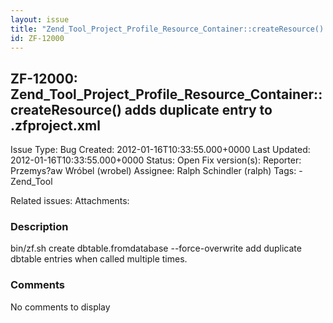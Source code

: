 ```yaml
---
layout: issue
title: "Zend_Tool_Project_Profile_Resource_Container::createResource() adds duplicate entry to .zfproject.xml"
id: ZF-12000
---
```


ZF-12000: Zend\_Tool\_Project\_Profile\_Resource\_Container::createResource() adds duplicate entry to .zfproject.xml
--------------------------------------------------------------------------------------------------------------------

 Issue Type: Bug Created: 2012-01-16T10:33:55.000+0000 Last Updated: 2012-01-16T10:33:55.000+0000 Status: Open Fix version(s): 
 Reporter:  Przemys?aw Wróbel (wrobel)  Assignee:  Ralph Schindler (ralph)  Tags: - Zend\_Tool
 
 Related issues: 
 Attachments: 
### Description

bin/zf.sh create dbtable.fromdatabase --force-overwrite add duplicate dbtable entries when called multiple times.

 

 

### Comments

No comments to display